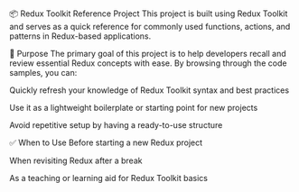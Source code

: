 📦 Redux Toolkit Reference Project This project is built using Redux Toolkit and serves as a quick reference for commonly used functions, actions, and patterns in Redux-based applications.

🎯 Purpose The primary goal of this project is to help developers recall and review essential Redux concepts with ease. By browsing through the code samples, you can:

Quickly refresh your knowledge of Redux Toolkit syntax and best practices

Use it as a lightweight boilerplate or starting point for new projects

Avoid repetitive setup by having a ready-to-use structure

✅ When to Use Before starting a new Redux project

When revisiting Redux after a break

As a teaching or learning aid for Redux Toolkit basics
